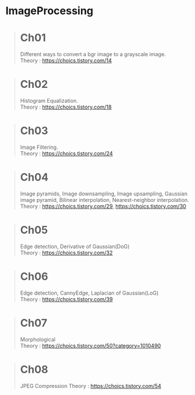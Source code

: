 # ImageProcessing
 
> # Ch01
> Different ways to convert a bgr image to a grayscale image.  
> Theory : https://choics.tistory.com/14
  
  
> # Ch02
> Histogram Equalization.   
> Theory : https://choics.tistory.com/18
  
  
> # Ch03
> Image Filtering.  
> Theory : https://choics.tistory.com/24

  
> # Ch04
> Image pyramids, Image downsampling,  Image upsampling, Gaussian image pyramid, Bilinear interpolation, Nearest-neighbor interpolation.  
> Theory : https://choics.tistory.com/29, https://choics.tistory.com/30

  
> # Ch05  
> Edge detection, Derivative of Gaussian(DoG)  
> Theory : https://choics.tistory.com/32
  
> # Ch06  
> Edge detection, CannyEdge, Laplacian of Gaussian(LoG)  
> Theory : https://choics.tistory.com/39

> # Ch07  
> Morphological  
> Theory : https://choics.tistory.com/50?category=1010490


> # Ch08  
> JPEG Compression
> Theory : https://choics.tistory.com/54

